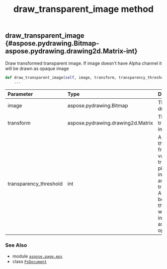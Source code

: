 ﻿---
title: draw_transparent_image method
second_title: Aspose.Page for Python via .NET API References
description: 
type: docs
weight: 180
url: /python-net/aspose.page.eps/psdocument/draw_transparent_image/
is_root: false
---

## draw_transparent_image {#aspose.pydrawing.Bitmap-aspose.pydrawing.drawing2d.Matrix-int}

Draw transformed transparent image. If image doesn't have Alpha channel it will be drawn as opaque image



```python
def draw_transparent_image(self, image, transform, transparency_threshold):
    ...
```


| Parameter | Type | Description |
| :- | :- | :- |
| image | aspose.pydrawing.Bitmap | The image to draw. |
| transform | aspose.pydrawing.drawing2d.Matrix | The matrix to transform image. |
| transparency_threshold | int | A threshold that defines from which value of transparency pixel will be interpreted as fully transparent. All values below this threshold will be interpreted as fully opaque. |



### See Also
* module [`aspose.page.eps`](../../)
* class [`PsDocument`](/page/python-net/aspose.page.eps/psdocument)
